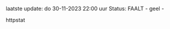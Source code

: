 laatste update: 
do 30-11-2023 22:00   uur 
Status: FAALT - geel - 
<div class="service Y">httpstat</div>